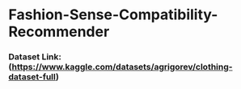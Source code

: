 # Fashion-Sense-Compatibility-Recommender

### Dataset Link: (https://www.kaggle.com/datasets/agrigorev/clothing-dataset-full)
